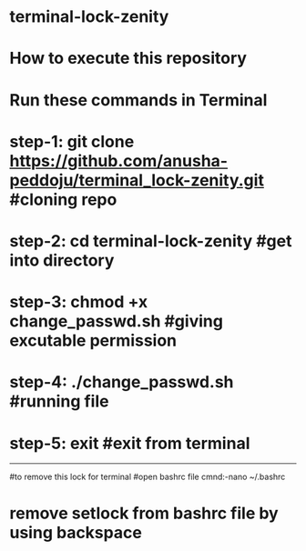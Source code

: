 # terminal-lock-zenity
# How to execute this repository
# Run these commands in Terminal
# step-1: git clone  https://github.com/anusha-peddoju/terminal_lock-zenity.git #cloning repo
# step-2: cd terminal-lock-zenity #get into directory
# step-3: chmod +x change_passwd.sh #giving excutable permission
# step-4: ./change_passwd.sh #running file
# step-5: exit #exit from terminal
-----------------------------------------
#to remove this lock for terminal
      #open bashrc file
      cmnd:-nano ~/.bashrc
# remove setlock from bashrc file by using backspace
